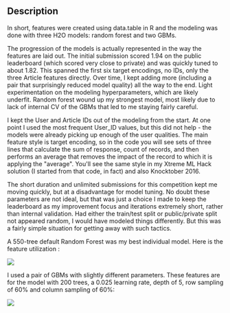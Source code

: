 ## Description

In short, features were created using data.table in R and the modeling was done with three H2O models: random forest and two GBMs.

The progression of the models is actually represented in the way the features are laid out. The initial submission scored 1.94 on the public leaderboard (which scored very close to private) and was quickly tuned to about 1.82. This spanned the first six target encodings, no IDs, only the three Article features directly. Over time, I kept adding more (including a pair that surprisingly reduced model quality) all the way to the end. Light experimentation on the modeling hyperparameters, which are likely underfit. Random forest wound up my strongest model, most likely due to lack of internal CV of the GBMs that led to me staying fairly careful.

I kept the User and Article IDs out of the modeling from the start. At one point I used the most frequent User_ID values, but this did not help - the models were already picking up enough of the user qualities. The main feature style is target encoding, so in the code you will see sets of three lines that calculate the sum of response, count of records, and then performs an average that removes the impact of the record to which it is applying the "average". You'll see the same style in my Xtreme ML Hack solution (I started from that code, in fact) and also Knocktober 2016.

The short duration and unlimited submissions for this competition kept me moving quickly, but at a disadvantage for model tuning. No doubt these parameters are not ideal, but that was just a choice I made to keep the leaderboard as my improvement focus and iterations extremely short, rather than internal validation. Had either the train/test split or public/private split not appeared random, I would have modeled things differently. But this was a fairly simple situation for getting away with such tactics.

A 550-tree default Random Forest was my best individual model. Here is the feature utilization :

![](https://ci6.googleusercontent.com/proxy/EccPYJu6X07VL245qWllWNxOhp_Ab1IcRmL0ql9MR4xQ-nKWfTzdK7y6vQpdo_hEO-yJu44o9TJEFZEDhAWZ8SlYPGpu0lchSKfhjRjs7eF8AFpuIvNXbqdPHkqYPJ28qhSWfzdCrW-BWk0eFAF6XIj9sqvqjrVb7k8=s0-d-e1-ft#https://cloud.githubusercontent.com/assets/2976822/25575196/a7f5e9c4-2e1a-11e7-95dc-8fc51c67dcd5.png)

I used a pair of GBMs with slightly different parameters. These features are for the model with 200 trees, a 0.025 learning rate, depth of 5, row sampling of 60% and column sampling of 60%: 

![](https://ci6.googleusercontent.com/proxy/cNivM-wHy8G3VO-5JKOMEd8XenSTKuhI58qBu32HK80XDJ082PS00NF5oi-NhKzCukGh6-V12a6WwQN4wU3hMWx14bfrd37F5Sml8qnOe1EEEtT93wqzI2fNLOW4zVjImnLtXw6SLuJ3IZYxzSGinNxkUXXcAYL6CMo=s0-d-e1-ft#https://cloud.githubusercontent.com/assets/2976822/25575206/bab3885a-2e1a-11e7-8da3-f6c627df4b39.png)